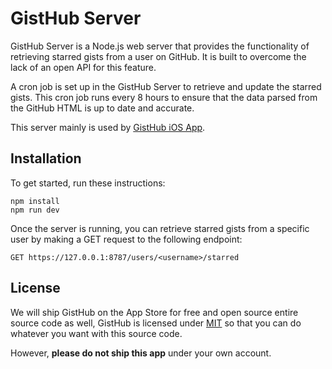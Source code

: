 # GistHub Server

GistHub Server is a Node.js web server that provides the functionality of retrieving starred gists from a user on GitHub. It is built to overcome the lack of an open API for this feature.

A cron job is set up in the GistHub Server to retrieve and update the starred gists. This cron job runs every 8 hours to ensure that the data parsed from the GitHub HTML is up to date and accurate.

This server mainly is used by [GistHub iOS App](https://github.com/ldakhoa/gisthub).

## Installation

To get started, run these instructions:

```shell
npm install
npm run dev
```

Once the server is running, you can retrieve starred gists from a specific user by making a GET request to the following endpoint:
```
GET https://127.0.0.1:8787/users/<username>/starred
```

## License

We will ship GistHub on the App Store for free and open source entire source code as well, GistHub is licensed under [MIT](./LICENSE) so that you can do whatever you want with this source code.

However, **please do not ship this app** under your own account.